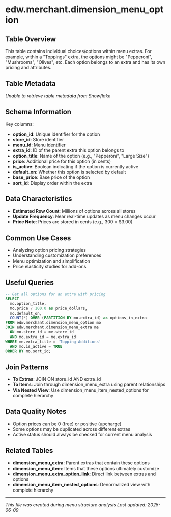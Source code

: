 # edw.merchant.dimension_menu_option

## Table Overview
This table contains individual choices/options within menu extras. For example, within a "Toppings" extra, the options might be "Pepperoni", "Mushrooms", "Olives", etc. Each option belongs to an extra and has its own pricing and attributes.


## Table Metadata
*Unable to retrieve table metadata from Snowflake*

## Schema Information
Key columns:
- **option_id**: Unique identifier for the option
- **store_id**: Store identifier
- **menu_id**: Menu identifier
- **extra_id**: ID of the parent extra this option belongs to
- **option_title**: Name of the option (e.g., "Pepperoni", "Large Size")
- **price**: Additional price for this option (in cents)
- **is_active**: Boolean indicating if the option is currently active
- **default_on**: Whether this option is selected by default
- **base_price**: Base price of the option
- **sort_id**: Display order within the extra

## Data Characteristics
- **Estimated Row Count**: Millions of options across all stores
- **Update Frequency**: Near real-time updates as menu changes occur
- **Price Note**: Prices are stored in cents (e.g., 300 = $3.00)

## Common Use Cases
- Analyzing option pricing strategies
- Understanding customization preferences
- Menu optimization and simplification
- Price elasticity studies for add-ons

## Useful Queries
```sql
-- Get all options for an extra with pricing
SELECT 
  mo.option_title,
  mo.price / 100.0 as price_dollars,
  mo.default_on,
  COUNT(*) OVER (PARTITION BY mo.extra_id) as options_in_extra
FROM edw.merchant.dimension_menu_option mo
JOIN edw.merchant.dimension_menu_extra me
  ON mo.store_id = me.store_id 
  AND mo.extra_id = me.extra_id
WHERE me.extra_title = 'Topping Additions'
  AND mo.is_active = TRUE
ORDER BY mo.sort_id;
```

## Join Patterns
- **To Extras**: JOIN ON store_id AND extra_id
- **To Items**: Join through dimension_menu_extra using parent relationships
- **Via Nested View**: Use dimension_menu_item_nested_options for complete hierarchy

## Data Quality Notes
- Option prices can be 0 (free) or positive (upcharge)
- Some options may be duplicated across different extras
- Active status should always be checked for current menu analysis

## Related Tables
- **dimension_menu_extra**: Parent extras that contain these options
- **dimension_menu_item**: Items that these options ultimately customize
- **dimension_menu_extra_option_link**: Direct link between extras and options
- **dimension_menu_item_nested_options**: Denormalized view with complete hierarchy

---
*This file was created during menu structure analysis*
*Last updated: 2025-06-09* 